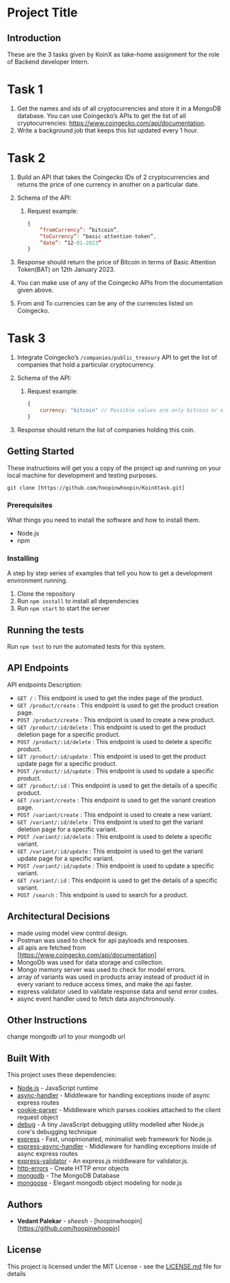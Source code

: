 # Project Title

## Introduction

These are the 3 tasks given by KoinX as take-home assignment for the role of Backend developer Intern.

# Task 1
1. Get the names and ids of all cryptocurrencies and store it in a MongoDB database. You can use Coingecko’s APIs to get the list of all cryptocurrencies: https://www.coingecko.com/api/documentation.
2. Write a background job that keeps this list updated every 1 hour.
# Task 2
1. Build an API that takes the Coingecko IDs of 2 cryptocurrencies and returns the price of one currency in another on a particular date.
2. Schema of the API:
    1. Request example:
        
        ```jsx
        {
        	“fromCurrency”: “bitcoin”,
        	“toCurrency”: “basic-attention-token”,
        	“date”: “12-01-2023”
        }
        ```
        
3. Response should return the price of Bitcoin in terms of Basic Attention Token(BAT) on 12th January 2023.
4. You can make use of any of the Coingecko APIs from the documentation given above.
5. From and To currencies can be any of the currencies listed on Coingecko.

# Task 3
1. Integrate Coingecko’s `/companies/public_treasury` API to get the list of companies that hold a particular cryptocurrency.
2. Schema of the API:
    1. Request example:
        
        ```jsx
        {
        	currency: "bitcoin" // Possible values are only bitcoin or ethereum.
        }
        ```
        
3. Response should return the list of companies holding this coin.


## Getting Started

These instructions will get you a copy of the project up and running on your local machine for development and testing purposes.

```
git clone [https://github.com/hoopinwhoopin/KoinXtask.git]
```

### Prerequisites

What things you need to install the software and how to install them.

- Node.js
- npm

### Installing

A step by step series of examples that tell you how to get a development environment running.

1. Clone the repository
2. Run `npm install` to install all dependencies
3. Run `npm start` to start the server

## Running the tests

Run `npm test` to run the automated tests for this system.

## API Endpoints

API endpoints Description:

- `GET /` : This endpoint is used to get the index page of the product.
- `GET /product/create` : This endpoint is used to get the product creation page.
- `POST /product/create` : This endpoint is used to create a new product.
- `GET /product/:id/delete` : This endpoint is used to get the product deletion page for a specific product.
- `POST /product/:id/delete` : This endpoint is used to delete a specific product.
- `GET /product/:id/update` : This endpoint is used to get the product update page for a specific product.
- `POST /product/:id/update` : This endpoint is used to update a specific product.
- `GET /product/:id` : This endpoint is used to get the details of a specific product.
- `GET /variant/create` : This endpoint is used to get the variant creation page.
- `POST /variant/create` : This endpoint is used to create a new variant.
- `GET /variant/:id/delete` : This endpoint is used to get the variant deletion page for a specific variant.
- `POST /variant/:id/delete` : This endpoint is used to delete a specific variant.
- `GET /variant/:id/update` : This endpoint is used to get the variant update page for a specific variant.
- `POST /variant/:id/update` : This endpoint is used to update a specific variant.
- `GET /variant/:id` : This endpoint is used to get the details of a specific variant.
- `POST /search` : This endpoint is used to search for a product.

## Architectural Decisions

- made using model view control design.
- Postman was used to check for api payloads and responses.
- all apis are fetched from [https://www.coingecko.com/api/documentation]
- MongoDb was used for data storage and collection.
- Mongo memory server  was used to check for model errors.
- array of variants was used in products array instead of product id in every variant to reduce access times, and make the api faster.
- express validator used to validate response data and send error codes.
- async event handler used to fetch data asynchronously.



## Other Instructions

change mongodb url to your mongodb url

## Built With

This project uses these dependencies:

- [Node.js](https://nodejs.org/en/) - JavaScript runtime
- [async-handler](https://www.npmjs.com/package/express-async-handler) - Middleware for handling exceptions inside of async express routes
- [cookie-parser](https://www.npmjs.com/package/cookie-parser) - Middleware which parses cookies attached to the client request object
- [debug](https://www.npmjs.com/package/debug) - A tiny JavaScript debugging utility modelled after Node.js core's debugging technique
- [express](https://expressjs.com/) - Fast, unopinionated, minimalist web framework for Node.js
- [express-async-handler](https://www.npmjs.com/package/express-async-handler) - Middleware for handling exceptions inside of async express routes
- [express-validator](https://express-validator.github.io/docs/) - An express.js middleware for validator.js.
- [http-errors](https://www.npmjs.com/package/http-errors) - Create HTTP error objects
- [mongodb](https://www.mongodb.com/) - The MongoDB Database
- [mongoose](https://mongoosejs.com/) - Elegant mongodb object modeling for node.js



## Authors

* **Vedant Palekar** - *sheesh* - [hoopinwhoopin] [https://github.com/hoopinwhoopin]

## License

This project is licensed under the MIT License - see the [LICENSE.md](LICENSE.md) file for details
